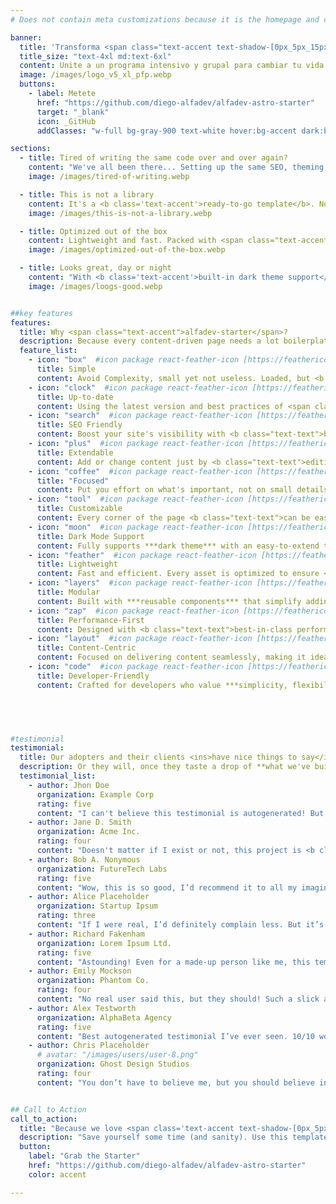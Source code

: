 ```yaml
---
# Does not contain meta customizations because it is the homepage and config is already set in the config file

banner:
  title: 'Transforma <span class="text-accent text-shadow-[0px_5px_15px] shadow-accent/10">Tus  </span>tus hábitos class="text-secondary"> en 21 días </span>'
  title_size: "text-4xl md:text-6xl"
  content: Unite a un programa intensivo y grupal para cambiar tu vida con desafíos diarios y seguimiento personalizado  
  image: /images/logo_v5_xl_pfp.webp
  buttons:
    - label: Metete
      href: "https://github.com/diego-alfadev/alfadev-astro-starter"
      target: "_blank"
      icon: _GitHub
      addClasses: "w-full bg-gray-900 text-white hover:bg-accent dark:border-white/10 dark:border"

sections:
  - title: Tired of writing the same code over and over again?
    content: "We've all been there... Setting up the same SEO, theming, and responsive layout boilerplate again and again. Say goodbye to that! <b class='text-accent'>alfadev-astro-starter</b> lets you jump straight into creating, skipping the repetitive groundwork."
    image: /images/tired-of-writing.webp

  - title: This is not a library
    content: It's a <b class='text-accent'>ready-to-go template</b>. No steep learning curves or dozens of new dependencies. Just the essentials to build content-driven pages with ease.<br/>If you're familiar with <span class="text-accent font-bold">Astro</span>, you are good to go.
    image: /images/this-is-not-a-library.webp

  - title: Optimized out of the box
    content: Lightweight and fast. Packed with <span class="text-accent font-bold">Astro</span>, <span class="text-[#38bdf8] font-bold">tailwind</span> and <span class="text-[#e41c81] font-bold">Sass</span> goodness, so your pages load <b class='text-accent'>blazing fast</b>—right from the start. <br/> All the pages are configured in a way that are SEO-friendly and defined with markdown.
    image: /images/optimized-out-of-the-box.webp

  - title: Looks great, day or night
    content: "With <b class='text-accent'>built-in dark theme support</b>, your site will look amazing no matter what time of day your users visit. Or what their eyes prefer.<br/> <br/>Forget convoluted theming systems. alfadev-astro-starter keeps it <b class='text-accent'>simple and extensible</b>, so you can focus on your design and let the code work fori you."
    image: /images/loogs-good.webp


##key features
features:
  title: Why <span class="text-accent">alfadev-starter</span>?
  description: Because every content-driven page needs a lot boilerplate to initialize, and **we provide you with the tools and guidelines** needed to focus on what's important.
  feature_list:
    - icon: "box"  #icon package react-feather-icon [https://feathericons.com/]
      title: Simple
      content: Avoid Complexity, small yet not useless. Loaded, but <b class="text-text">not overwhelming</b>.
    - icon: "clock"  #icon package react-feather-icon [https://feathericons.com/]
      title: Up-to-date
      content: Using the latest version and best practices of <span class="text-accent font-bold">Astro</span>, <span class="text-[#38bdf8] font-bold">tailwindcss</span> and <span class="text-[#e41c81] font-bold">Sass</span>
    - icon: "search"  #icon package react-feather-icon [https://feathericons.com/]
      title: SEO Friendly
      content: Boost your site's visibility with <b class="text-text">built-in SEO optimizations</b>, including automatic sitemap generation using <a target='blank' href="https://docs.astro.build/es/guides/integrations-guide/sitemap/"><span class="text-accent font-bold underline">astrojs/sitemap</span></a>.
    - icon: "plus"  #icon package react-feather-icon [https://feathericons.com/]
      title: Extendable
      content: Add or change content just by <b class="text-text">editing markdown files</b>, so it stays in one place regardless of the code.
    - icon: "coffee"  #icon package react-feather-icon [https://feathericons.com/]
      title: "Focused"
      content: Put you effort on what's important, not on small details. Dont worry about <span class="text-shadow-sm shadow-surface-contrast">***that damn shadow***</span>.
    - icon: "tool"  #icon package react-feather-icon [https://feathericons.com/]
      title: Customizable
      content: Every corner of the page <b class="text-text">can be easily changed</b> to fit your needs.
    - icon: "moon"  #icon package react-feather-icon [https://feathericons.com/]
      title: Dark Mode Support
      content: Fully supports ***dark theme*** with an easy-to-extend theming system.
    - icon: "feather"  #icon package react-feather-icon [https://feathericons.com/]
      title: Lightweight
      content: Fast and efficient. Every asset is optimized to ensure <b class="text-text">minimal load times</b>.
    - icon: "layers"  #icon package react-feather-icon [https://feathericons.com/]
      title: Modular
      content: Built with ***reusable components*** that simplify adding or editing sections of the page.
    - icon: "zap"  #icon package react-feather-icon [https://feathericons.com/]
      title: Performance-First
      content: Designed with <b class="text-text">best-in-class performance</b> metrics to improve the user experience.
    - icon: "layout"  #icon package react-feather-icon [https://feathericons.com/]
      title: Content-Centric
      content: Focused on delivering content seamlessly, making it ideal for <b class="text-text">portfolios, showcases, or landing pages</b>.
    - icon: "code"  #icon package react-feather-icon [https://feathericons.com/]
      title: Developer-Friendly
      content: Crafted for developers who value ***simplicity, flexibility, and modern*** tools.
    




#testimonial
testimonial:
  title: Our adopters and their clients <ins>have nice things to say</ins> about us
  description: Or they will, once they taste a drop of **what we've built**
  testimonial_list:
    - author: Jhon Doe
      organization: Example Corp
      rating: five
      content: "I can't believe this testimonial is autogenerated! But hey, I’d still give it <b class='text-accent'>five stars</b>!"
    - author: Jane D. Smith
      organization: Acme Inc.
      rating: four
      content: "Doesn't matter if I exist or not, this project is <b class='text-accent'>truly fantastic</b>. Highly recommend!"
    - author: Bob A. Nonymous
      organization: FutureTech Labs
      rating: five
      content: "Wow, this is so good, I’d recommend it to all my imaginary friends."
    - author: Alice Placeholder
      organization: Startup Ipsum
      rating: three
      content: "If I were real, I’d definitely complain less. But it’s still pretty good!"
    - author: Richard Fakenham
      organization: Lorem Ipsum Ltd.
      rating: five
      content: "Astounding! Even for a made-up person like me, this template <b class='text-accent'>exceeds expectations</b>."
    - author: Emily Mockson
      organization: Phantom Co.
      rating: four
      content: "No real user said this, but they should! Such a slick and modern experience."
    - author: Alex Testworth
      organization: AlphaBeta Agency
      rating: five
      content: "Best autogenerated testimonial I’ve ever seen. 10/10 would fake it again."
    - author: Chris Placeholder
      # avatar: "/images/users/user-8.png"
      organization: Ghost Design Studios
      rating: four
      content: "You don’t have to believe me, but you should believe in this product!"


## Call to Action
call_to_action:
  title: "Because we love <span class='text-accent text-shadow-[0px_5px_15px]' >Astro</span> and <span class='text-[#38bdf8] text-shadow-[0px_5px_15px]'>Tailwind</span>."
  description: "Save yourself some time (and sanity). Use this template and act like you planned everything from scratch. We won't tell. **Just be sure to leave a star, please.**"
  button: 
    label: "Grab the Starter"
    href: "https://github.com/diego-alfadev/alfadev-astro-starter"
    color: accent

---
```

